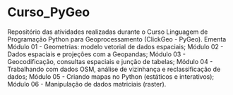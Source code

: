 # Curso_PyGeo
Repositório das atividades realizadas durante o Curso Linguagem de Programação Python para Geoprocessamento (ClickGeo - PyGeo). 
Ementa
Módulo 01 - Geometrias: modelo vetorial de dados espaciais;
Módulo 02 - Dados espaciais e projeções com a Geopandas;
Módulo 03 - Geocodificação, consultas espaciais e junção de tabelas;
Módulo 04 - Trabalhando com dados OSM, análise de vizinhança e reclassificação de dados;
Módulo 05 - Criando mapas no Python (estáticos e interativos);
Módulo 06 - Manipulação de dados matriciais (raster).


